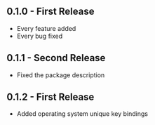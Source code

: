 ## 0.1.0 - First Release
* Every feature added
* Every bug fixed

## 0.1.1 - Second Release
* Fixed the package description

## 0.1.2 - First Release
* Added operating system unique key bindings
